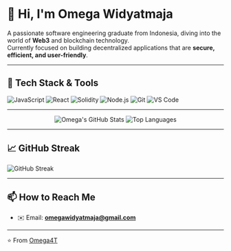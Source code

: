# 👋 Hi, I'm Omega Widyatmaja

A passionate software engineering graduate from Indonesia, diving into the world of **Web3** and blockchain technology.  
Currently focused on building decentralized applications that are **secure, efficient, and user-friendly**.

---

## 🚀 Tech Stack & Tools
![JavaScript](https://img.shields.io/badge/Code-JavaScript-F7DF1E?logo=javascript&logoColor=black)
![React](https://img.shields.io/badge/Frontend-React-61DAFB?logo=react&logoColor=black)
![Solidity](https://img.shields.io/badge/SmartContract-Solidity-363636?logo=solidity&logoColor=white)
![Node.js](https://img.shields.io/badge/Backend-Node.js-339933?logo=node.js&logoColor=white)
![Git](https://img.shields.io/badge/Tools-Git-F05032?logo=git&logoColor=white)
![VS Code](https://img.shields.io/badge/Editor-VS%20Code-007ACC?logo=visual-studio-code&logoColor=white)

---

<p align="center">
  <img src="https://github-readme-stats-uevd-git-master-omega4ts-projects.vercel.app/api?username=Omega4T&show_icons=true&theme=radical&bust_cache=5&hide_border=true&count_private=true" alt="Omega's GitHub Stats" />
  <img src="https://github-readme-stats-uevd-git-master-omega4ts-projects.vercel.app/api/top-langs/?username=Omega4T&layout=compact&theme=radical&bust_cache=5&hide_border=true&count_private=true" alt="Top Languages" />
</p>


---

## 📈 GitHub Streak
  <img src="https://streak-stats.demolab.com/?user=Omega4T&theme=radical&hide_border=true" alt="GitHub Streak" />

---

## 📫 How to Reach Me
- ✉️ Email: **omegawidyatmaja@gmail.com**

---

⭐️ From [Omega4T](https://github.com/Omega4T)
